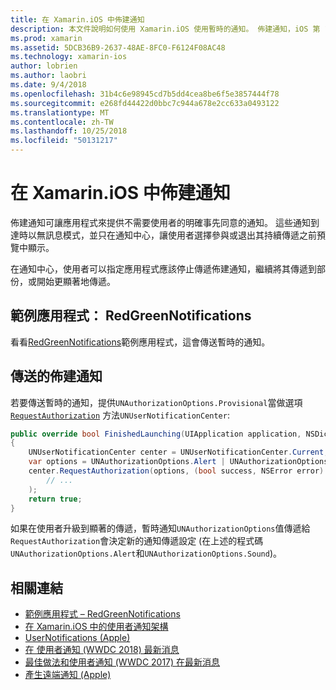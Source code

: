 ```yaml
---
title: 在 Xamarin.iOS 中佈建通知
description: 本文件說明如何使用 Xamarin.iOS 使用暫時的通知。 佈建通知，iOS 第 12 中導入可讓傳送無訊息的通知，而不需要明確的使用者權限的應用程式。
ms.prod: xamarin
ms.assetid: 5DCB36B9-2637-48AE-8FC0-F6124F08AC48
ms.technology: xamarin-ios
author: lobrien
ms.author: laobri
ms.date: 9/4/2018
ms.openlocfilehash: 31b4c6e98945cd7b5dd4cea8be6f5e3857444f78
ms.sourcegitcommit: e268fd44422d0bbc7c944a678e2cc633a0493122
ms.translationtype: MT
ms.contentlocale: zh-TW
ms.lasthandoff: 10/25/2018
ms.locfileid: "50131217"
---
```

# <a name="provisional-notifications-in-xamarinios"></a>在 Xamarin.iOS 中佈建通知

佈建通知可讓應用程式來提供不需要使用者的明確事先同意的通知。 這些通知到達時以無訊息模式，並只在通知中心，讓使用者選擇參與或退出其持續傳遞之前預覽中顯示。

在通知中心，使用者可以指定應用程式應該停止傳遞佈建通知，繼續將其傳遞到部份，或開始更顯著地傳遞。

## <a name="sample-app-redgreennotifications"></a>範例應用程式： RedGreenNotifications

看看[RedGreenNotifications](https://developer.xamarin.com/samples/monotouch/iOS12/RedGreenNotifications)範例應用程式，這會傳送暫時的通知。

## <a name="sending-provisional-notifications"></a>傳送的佈建通知

若要傳送暫時的通知，提供`UNAuthorizationOptions.Provisional`當做選項 [`RequestAuthorization`](https://developer.xamarin.com/api/member/UserNotifications.UNUserNotificationCenter.RequestAuthorization/)
方法`UNUserNotificationCenter`:

```csharp
public override bool FinishedLaunching(UIApplication application, NSDictionary launchOptions)
{
    UNUserNotificationCenter center = UNUserNotificationCenter.Current;
    var options = UNAuthorizationOptions.Alert | UNAuthorizationOptions.Sound | UNAuthorizationOptions.Provisional;
    center.RequestAuthorization(options, (bool success, NSError error) => {
        // ...
    );
    return true;
}
```

如果在使用者升級到顯著的傳遞，暫時通知`UNAuthorizationOptions`值傳遞給`RequestAuthorization`會決定新的通知傳遞設定 (在上述的程式碼`UNAuthorizationOptions.Alert`和`UNAuthorizationOptions.Sound`)。

## <a name="related-links"></a>相關連結

- [範例應用程式 – RedGreenNotifications](https://developer.xamarin.com/samples/monotouch/iOS12/RedGreenNotifications)
- [在 Xamarin.iOS 中的使用者通知架構](~/ios/platform/user-notifications/index.md)
- [UserNotifications (Apple)](https://developer.apple.com/documentation/usernotifications?language=objc)
- [在 使用者通知 (WWDC 2018) 最新消息](https://developer.apple.com/videos/play/wwdc2018/710/)
- [最佳做法和使用者通知 (WWDC 2017) 在最新消息](https://developer.apple.com/videos/play/wwdc2017/708/)
- [產生遠端通知 (Apple)](https://developer.apple.com/documentation/usernotifications/setting_up_a_remote_notification_server/generating_a_remote_notification)

